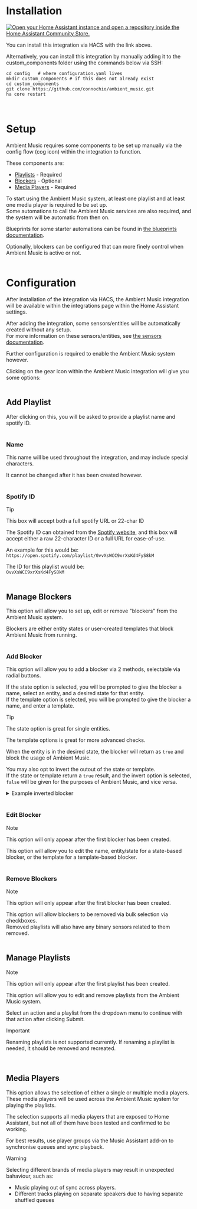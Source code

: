 # Installation

[![Open your Home Assistant instance and open a repository inside the Home Assistant Community Store.](https://my.home-assistant.io/badges/hacs_repository.svg)](https://my.home-assistant.io/redirect/hacs_repository/?owner=connochio&repository=ambient_music&category=Integration)

You can install this integration via HACS with the link above.  

Alternatively, you can install this integration by manually adding it to the custom_components folder using the commands below via SSH:  
```
cd config   # where configuration.yaml lives
mkdir custom_components # if this does not already exist
cd custom_components
git clone https://github.com/connochio/ambient_music.git
ha core restart
```
<br />

# Setup

Ambient Music requires some components to be set up manually via the config flow (cog icon) within the integration to function.

These components are:  
- [Playlists](https://github.com/connochio/ambient_music_documentation/tree/main/Documentation/Setup#add-playlist) - Required
- [Blockers](https://github.com/connochio/ambient_music_documentation/tree/main/Documentation/Setup#manage-blockers) - Optional
- [Media Players](https://github.com/connochio/ambient_music_documentation/tree/main/Documentation/Setup#media-players) - Required

To start using the Ambient Music system, at least one playlist and at least one media player is required to be set up.  
Some automations to call the Ambient Music services are also required, and the system will be automatic from then on.

Blueprints for some starter automations can be found in [the blueprints documentation](https://github.com/connochio/ambient_music_documentation/tree/main/Documentation/Blueprints).

Optionally, blockers can be configured that can more finely control when Ambient Music is active or not.
<br />
<br />

# Configuration

After installation of the integration via HACS, the Ambient Music integration will be available within the integrations page within the Home Assistant settings.

After adding the integration, some sensors/entities will be automatically created without any setup.  
For more information on these sensors/entities, see [the sensors documentation](https://github.com/connochio/ambient_music_documentation/tree/main/Documentation/Sensors).  

Further configuration is required to enable the Ambient Music system however.  

Clicking on the gear icon within the Ambient Music integration will give you some options:
<br />
<br />
## Add Playlist

After clicking on this, you will be asked to provide a playlist name and spotify ID.  
<br />
### Name
This name will be used throughout the integration, and may include special characters.  

It cannot be changed after it has been created however.  
<br />
### Spotify ID

> [!TIP]
> This box will accept both a full spotify URL or 22-char ID

The Spotify ID can obtained from the [Spotify website](https://spotify.com), and this box will accept either a raw 22-character ID or a full URL for ease-of-use.  

An example for this would be:  
`https://open.spotify.com/playlist/0vvXsWCC9xrXsKd4FyS8kM`

The ID for this playlist would be:  
`0vvXsWCC9xrXsKd4FyS8kM`
<br />
<br />

## Manage Blockers

This option will allow you to set up, edit or remove "blockers" from the Ambient Music system.  

Blockers are either entity states or user-created templates that block Ambient Music from running.
<br />
<br />

### Add Blocker

This option will allow you to add a blocker via 2 methods, selectable via radial buttons.

If the state option is selected, you will be prompted to give the blocker a name, select an entity, and a desired state for that entity.  
If the template option is selected, you will be prompted to give the blocker a name, and enter a template.  

> [!TIP]
> The state option is great for single entities.
> 
> The template options is great for more advanced checks.

When the entity is in the desired state, the blocker will return as `true` and block the usage of Ambient Music.  

You may also opt to invert the outout of the state or template.  
If the state or template return a `true` result, and the invert option is selected, `false` will be given for the purposes of Ambient Music, and vice versa.  

<details><summary>Example inverted blocker</summary>
<br />
A good example of where this may be useful is if you would like to limit Ambient Music to only work when someone is at home.  

An example entity and state for this would be:  
Entity: `person.connochio`  
State: `home`  
Invert: `True`  

In this configuration, if the location of person.connochio is anything <i>other</i> than `home`, Ambient Music will be blocked from running.
</details>
<br />

### Edit Blocker

> [!NOTE]
> This option will only appear after the first blocker has been created.

This option will allow you to edit the name, entity/state for a state-based blocker, or the template for a template-based blocker.  
<br />

### Remove Blockers

> [!NOTE]
> This option will only appear after the first blocker has been created.

This option will allow blockers to be removed via bulk selection via checkboxes.  
Removed playlists will also have any binary sensors related to them removed.
<br />
<br />

## Manage Playlists

> [!NOTE]
> This option will only appear after the first playlist has been created.

This option will allow you to edit and remove playlists from the Ambient Music system.

Select an action and a playlist from the dropdown menu to continue with that action after clicking Submit.

> [!IMPORTANT]
> Renaming playlists is not supported currently.
> If renaming a playlist is needed, it should be removed and recreated.
<br />

## Media Players

This option allows the selection of either a single or multiple media players.  
These media players will be used across the Ambient Music system for playing the playlists.  

The selection supports all media players that are exposed to Home Assistant, but not all of them have been tested and confirmed to be working.  

For best results, use player groups via the Music Assistant add-on to synchronise queues and sync playback.

> [!WARNING]
> Selecting different brands of media players may result in unexpected bahaviour, such as:
> - Music playing out of sync across players.
> - Different tracks playing on separate speakers due to having separate shuffled queues










